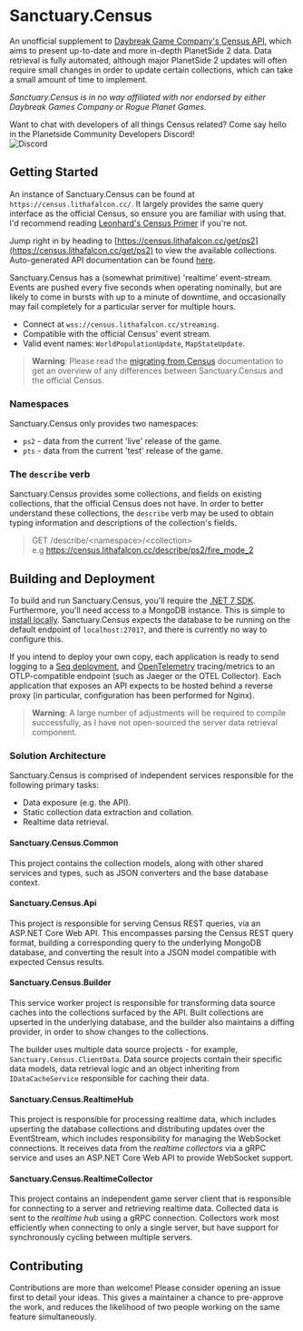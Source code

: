 ﻿# Sanctuary.Census

An unofficial supplement to [Daybreak Game Company's Census API](https://census.daybreakgames.com), which aims to present up-to-date and more
in-depth PlanetSide 2 data. Data retrieval is fully automated, although major PlanetSide 2 updates will often require small changes in order
to update certain collections, which can take a small amount of time to implement.

*Sanctuary.Census is in no way affiliated with nor endorsed by either Daybreak Games Company or Rogue Planet Games.*

Want to chat with developers of all things Census related? Come say hello in the Planetside Community Developers Discord!\
![Discord](https://img.shields.io/discord/1019343142471880775?color=blue&label=Planetside%20Community%20Developers&logo=discord&logoColor=%2302B4FF)

## Getting Started

An instance of Sanctuary.Census can be found at `https://census.lithafalcon.cc/`. It largely provides the same query interface
as the official Census, so ensure you are familiar with using that. I'd recommend reading
[Leonhard's Census Primer](https://github.com/leonhard-s/auraxium/wiki/Census-API-Primer) if you're not.

Jump right in by heading to [https://census.lithafalcon.cc/get/ps2](https://census.lithafalcon.cc/get/ps2) to view the available collections.
Auto-generated API documentation can be found [here](https://census.lithafalcon.cc/api-doc/index.html).

Sanctuary.Census has a (somewhat primitive) 'realtime' event-stream. Events are pushed every five seconds
when operating nominally, but are likely to come in bursts with up to a minute of downtime, and occasionally
may fail completely for a particular server for multiple hours.

- Connect at `wss://census.lithafalcon.cc/streaming`.
- Compatible with the official Census' event stream.
- Valid event names: `WorldPopulationUpdate`, `MapStateUpdate`.

> **Warning**:
> Please read the [migrating from Census](docs/migrating-from-census.md) documentation to get an overview of any differences between
> Sanctuary.Census and the official Census.

### Namespaces

Sanctuary.Census only provides two namespaces:

- `ps2` - data from the current 'live' release of the game.
- `pts` - data from the current 'test' release of the game.

### The `describe` verb

Sanctuary.Census provides some collections, and fields on existing collections, that the official Census does not have.
In order to better understand these collections, the `describe` verb may be used to obtain typing information and
descriptions of the collection's fields.

> GET /describe/&lt;namespace&gt;/&lt;collection&gt;\
> e.g https://census.lithafalcon.cc/describe/ps2/fire_mode_2

## Building and Deployment

To build and run Sanctuary.Census, you'll require the [.NET 7 SDK](https://dotnet.microsoft.com/en-us/download/dotnet/7.0).
Furthermore, you'll need access to a MongoDB instance. This is simple to [install locally](https://www.mongodb.com/docs/manual/installation/).
Sanctuary.Census expects the database to be running on the default endpoint of `localhost:27017`, and there is currently
no way to configure this.

If you intend to deploy your own copy, each application is ready to send logging to a [Seq deployment](https://datalust.co/seq),
and [OpenTelemetry](https://opentelemetry.io) tracing/metrics to an OTLP-compatible endpoint (such as Jaeger or the OTEL
Collector). Each application that exposes an API expects to be hosted behind a reverse proxy (in particular, configuration has
been performed for Nginx).

> **Warning**:
> A large number of adjustments will be required to compile successfully, as I have not open-sourced the server data retrieval component.

### Solution Architecture

Sanctuary.Census is comprised of independent services responsible for the following primary tasks:

- Data exposure (e.g. the API).
- Static collection data extraction and collation.
- Realtime data retrieval.

#### Sanctuary.Census.Common

This project contains the collection models, along with other shared services and types, such as JSON converters
and the base database context.

#### Sanctuary.Census.Api

This project is responsible for serving Census REST queries, via an ASP.NET Core Web API.
This encompasses parsing the Census REST query format, building a corresponding query to
the underlying MongoDB database, and converting the result into a JSON model compatible
with expected Census results.

#### Sanctuary.Census.Builder

This service worker project is responsible for transforming data source caches into the
collections surfaced by the API. Built collections are upserted in the underlying database,
and the builder also maintains a diffing provider, in order to show changes to the collections.

The builder uses multiple data source projects - for example, `Sanctuary.Census.ClientData`.
Data source projects contain their specific data models, data retrieval logic and an object
inheriting from `IDataCacheService` responsible for caching their data.

#### Sanctuary.Census.RealtimeHub

This project is responsible for processing realtime data, which includes upserting the database
collections and distributing updates over the EventStream, which includes responsibility for managing
the WebSocket connections. It receives data from the *realtime collectors* via a gRPC service and
uses an ASP.NET Core Web API to provide WebSocket support.

#### Sanctuary.Census.RealtimeCollector

This project contains an independent game server client that is responsible for connecting to a server
and retrieving realtime data. Collected data is sent to the *realtime hub* using a gRPC connection.
Collectors work most efficiently when connecting to only a single server, but have support for synchronously
cycling between multiple servers.

## Contributing

Contributions are more than welcome! Please consider opening an issue first to detail your ideas.
This gives a maintainer a chance to pre-approve the work, and reduces the likelihood of two people
working on the same feature simultaneously.
